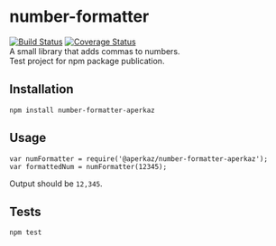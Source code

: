 # number-formatter
[![Build Status](https://travis-ci.org/aperkaz/number-formatter.svg?branch=master)](https://travis-ci.org/aperkaz/number-formatter)
[![Coverage Status](https://coveralls.io/repos/github/aperkaz/number-formatter/badge.svg?branch=master)](https://coveralls.io/github/aperkaz/number-formatter?branch=master)</br>
A small library that adds commas to numbers.
</br>Test project for npm package publication.

## Installation
`npm install number-formatter-aperkaz`

## Usage
`var numFormatter = require('@aperkaz/number-formatter-aperkaz');` </br>
`var formattedNum = numFormatter(12345);`


Output should be `12,345`.

## Tests
`npm test`
